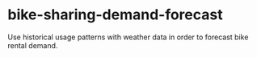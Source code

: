 # bike-sharing-demand-forecast
Use historical usage patterns with weather data in order to forecast bike rental demand.
